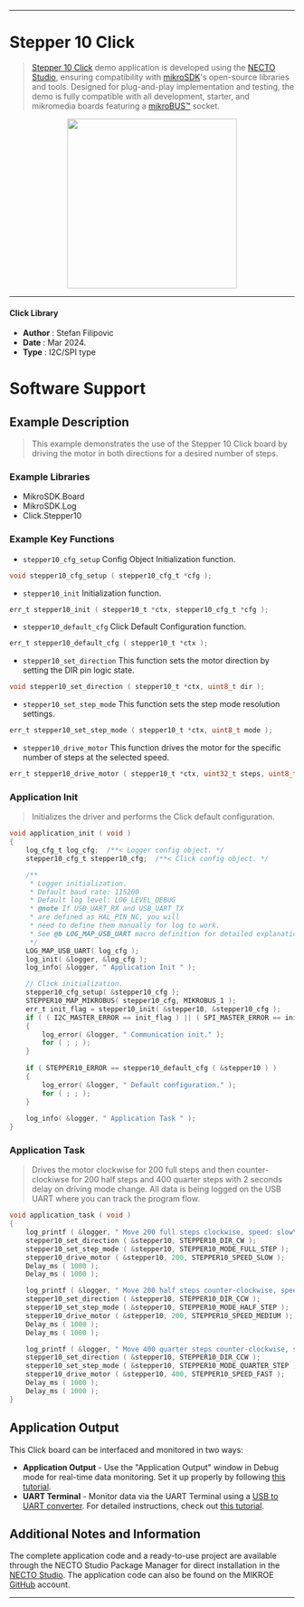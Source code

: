 
---
# Stepper 10 Click

> [Stepper 10 Click](https://www.mikroe.com/?pid_product=MIKROE-4138) demo application is developed using
the [NECTO Studio](https://www.mikroe.com/necto), ensuring compatibility with [mikroSDK](https://www.mikroe.com/mikrosdk)'s
open-source libraries and tools. Designed for plug-and-play implementation and testing, the demo is fully compatible with
all development, starter, and mikromedia boards featuring a [mikroBUS&trade;](https://www.mikroe.com/mikrobus) socket.

<p align="center">
  <img src="https://www.mikroe.com/?pid_product=MIKROE-4138&image=1" height=300px>
</p>

---

#### Click Library

- **Author**        : Stefan Filipovic
- **Date**          : Mar 2024.
- **Type**          : I2C/SPI type

# Software Support

## Example Description

> This example demonstrates the use of the Stepper 10 Click board by driving the motor in both directions for a desired number of steps.

### Example Libraries

- MikroSDK.Board
- MikroSDK.Log
- Click.Stepper10

### Example Key Functions

- `stepper10_cfg_setup` Config Object Initialization function.
```c
void stepper10_cfg_setup ( stepper10_cfg_t *cfg );
```

- `stepper10_init` Initialization function.
```c
err_t stepper10_init ( stepper10_t *ctx, stepper10_cfg_t *cfg );
```

- `stepper10_default_cfg` Click Default Configuration function.
```c
err_t stepper10_default_cfg ( stepper10_t *ctx );
```

- `stepper10_set_direction` This function sets the motor direction by setting the DIR pin logic state.
```c
void stepper10_set_direction ( stepper10_t *ctx, uint8_t dir );
```

- `stepper10_set_step_mode` This function sets the step mode resolution settings.
```c
err_t stepper10_set_step_mode ( stepper10_t *ctx, uint8_t mode );
```

- `stepper10_drive_motor` This function drives the motor for the specific number of steps at the selected speed.
```c
err_t stepper10_drive_motor ( stepper10_t *ctx, uint32_t steps, uint8_t speed );
```

### Application Init

> Initializes the driver and performs the Click default configuration.

```c
void application_init ( void )
{
    log_cfg_t log_cfg;  /**< Logger config object. */
    stepper10_cfg_t stepper10_cfg;  /**< Click config object. */

    /** 
     * Logger initialization.
     * Default baud rate: 115200
     * Default log level: LOG_LEVEL_DEBUG
     * @note If USB_UART_RX and USB_UART_TX 
     * are defined as HAL_PIN_NC, you will 
     * need to define them manually for log to work. 
     * See @b LOG_MAP_USB_UART macro definition for detailed explanation.
     */
    LOG_MAP_USB_UART( log_cfg );
    log_init( &logger, &log_cfg );
    log_info( &logger, " Application Init " );

    // Click initialization.
    stepper10_cfg_setup( &stepper10_cfg );
    STEPPER10_MAP_MIKROBUS( stepper10_cfg, MIKROBUS_1 );
    err_t init_flag = stepper10_init( &stepper10, &stepper10_cfg );
    if ( ( I2C_MASTER_ERROR == init_flag ) || ( SPI_MASTER_ERROR == init_flag ) )
    {
        log_error( &logger, " Communication init." );
        for ( ; ; );
    }
    
    if ( STEPPER10_ERROR == stepper10_default_cfg ( &stepper10 ) )
    {
        log_error( &logger, " Default configuration." );
        for ( ; ; );
    }
    
    log_info( &logger, " Application Task " );
}
```

### Application Task

> Drives the motor clockwise for 200 full steps and then counter-clockiwse for 200 half
steps and 400 quarter steps with 2 seconds delay on driving mode change. All data is
being logged on the USB UART where you can track the program flow.

```c
void application_task ( void )
{
    log_printf ( &logger, " Move 200 full steps clockwise, speed: slow\r\n\n" );
    stepper10_set_direction ( &stepper10, STEPPER10_DIR_CW );
    stepper10_set_step_mode ( &stepper10, STEPPER10_MODE_FULL_STEP );
    stepper10_drive_motor ( &stepper10, 200, STEPPER10_SPEED_SLOW );
    Delay_ms ( 1000 );
    Delay_ms ( 1000 );

    log_printf ( &logger, " Move 200 half steps counter-clockwise, speed: medium\r\n\n" );
    stepper10_set_direction ( &stepper10, STEPPER10_DIR_CCW );
    stepper10_set_step_mode ( &stepper10, STEPPER10_MODE_HALF_STEP );
    stepper10_drive_motor ( &stepper10, 200, STEPPER10_SPEED_MEDIUM );
    Delay_ms ( 1000 );
    Delay_ms ( 1000 );

    log_printf ( &logger, " Move 400 quarter steps counter-clockwise, speed: fast\r\n\n" );
    stepper10_set_direction ( &stepper10, STEPPER10_DIR_CCW );
    stepper10_set_step_mode ( &stepper10, STEPPER10_MODE_QUARTER_STEP );
    stepper10_drive_motor ( &stepper10, 400, STEPPER10_SPEED_FAST );
    Delay_ms ( 1000 );
    Delay_ms ( 1000 );
}
```

## Application Output

This Click board can be interfaced and monitored in two ways:
- **Application Output** - Use the "Application Output" window in Debug mode for real-time data monitoring.
Set it up properly by following [this tutorial](https://www.youtube.com/watch?v=ta5yyk1Woy4).
- **UART Terminal** - Monitor data via the UART Terminal using
a [USB to UART converter](https://www.mikroe.com/click/interface/usb?interface*=uart,uart). For detailed instructions,
check out [this tutorial](https://help.mikroe.com/necto/v2/Getting%20Started/Tools/UARTTerminalTool).

## Additional Notes and Information

The complete application code and a ready-to-use project are available through the NECTO Studio Package Manager for 
direct installation in the [NECTO Studio](https://www.mikroe.com/necto). The application code can also be found on
the MIKROE [GitHub](https://github.com/MikroElektronika/mikrosdk_click_v2) account.

---
